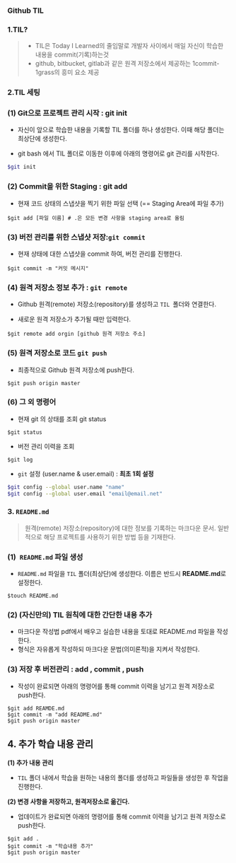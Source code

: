 ### Github TIL

### 1.TIL?

> - TIL은 Today I Learned의 줄임말로 개발자 사이에서 매일 자신이 학습한 내용을 commit(기록)하는것
> - github, bitbucket, gitlab과 같은 원격 저장소에서 제공하는 1commit-1grass의 흥미 요소 제공



### 2.TIL 세팅

### (1) Git으로 프로젝트 관리 시작 : git init

- 자신이 앞으로 학습한 내용을 기록할 TIL 폴더를 하나 생성한다. 이때 해당 폴더는 최상단에 생성한다.

- git bash 에서 TIL 폴더로 이동한 이후에 아래의 명령어로 git 관리를 시작한다.

```bash
$git init
```

### (2) Commit을 위한 Staging : git add

- 현재 코드 상태의 스냅샷을 찍기 위한 파일 선택 (== Staging Area에 파일 추가)

```
$git add [파일 이름] # .은 모든 변경 사항을 staging area로 올림
```

### (3) 버전 관리를 위한 스냅샷 저장:`git commit`

- 현재 상태에 대한 스냅샷을 commit 하여, 버전 관리를 진행한다.

```
$git commit -m "커밋 메시지"
```



### (4) 원격 저장소 정보 추가 : `git remote`

- Github 원격(remote) 저장소(repository)를 생성하고 `TIL `폴더와 연결한다.

- 새로운 원격 저장소가 추가될 때만 입력한다.

```
$git remote add orgin [github 원격 저장소 주소]
```



### (5) 원격 저장소로 코드 `git push`

- 최종적으로 Github 원격 저장소에 push한다.

```
$git push origin master
```

### (6) 그 외 명령어



- 현재 git 의 상태를 조회 git status

```
$git status
```

- 버전 관리 이력을 조회

```
$git log
```

- `git` 설정 (user.name & user.email) : **최초 1회 설정**

```bash
$git config --global user.name "name"
$git config --global user.email "email@email.net"
```

### 3. `README.md`

> 원격(remote) 저장소(repository)에 대한 정보를 기록하는 마크다운 문서. 일반적으로 해당 프로젝트를 사용하기 위한 방법 등을 기재한다.



### (1)` README.md` 파일 생성

- `README.md` 파일을 `TIL` 폴더(최상단)에 생성한다. 이름은 반드시 **README.md**로 설정한다.

```
$touch README.md
```

### **(2) (자신만의) TIL 원칙에 대한 간단한 내용 추가**

- 마크다운 작성법 pdf에서 배우고 실습한 내용을 토대로 README.md 파일을 작성한다.
- 형식은 자유롭게 작성하되 마크다운 문법(의미론적)을 지켜서 작성한다.



### (3) 저장 후 버전관리 : add , commit , push

- 작성이 완료되면 아래의 명령어를 통해 commit 이력을 남기고 원격 저장소로 push한다.

```
$git add REAMDE.md
$git commit -m "add README.md"
$git push origin master

```

## 4. 추가 학습 내용 관리

**(1) 추가 내용 관리**

- `TIL` 폴더 내에서 학습을 원하는 내용의 폴더를 생성하고 파일들을 생성한 후 작업을 진행한다.

**(2) 변경 사항을 저장하고, 원격저장소로 옮긴다.**

- 업데이트가 완료되면 아래의 명령어를 통해 commit 이력을 남기고 원격 저장소로 push한다.

```
$git add .
$git commit -m "학습내용 추가"
$git push origin master
```



